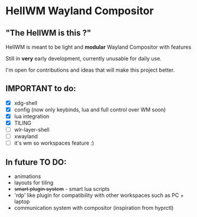 # HellWM Wayland Compositor

## "The HellWM is this ?"

HellWM is meant to be light and **modular** Wayland Compositor with features

Still in **very** early development, currently unusable for daily use.

I'm open for contributions and ideas that will make this project better.

## IMPORTANT to do: 
- [x] xdg-shell 
- [x] config (now only keybinds, lua and full control over WM soon)
- [x] lua integration
- [x] TILING
- [ ] wlr-layer-shell
- [ ] xwayland
- [ ] it's wm so workspaces feature :)

## In future TO DO:
- animations
- layouts for tiling
- ~~smart plugin system~~ - smart lua scripts
- 'rdp' like plugin for compatibility with other workspaces such as PC + laptop
- communication system with compositor (inspiration from hyprctl)
